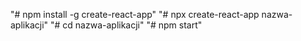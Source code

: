 "# npm install -g create-react-app" 
"# npx create-react-app nazwa-aplikacji" 
"# cd nazwa-aplikacji" 
"# npm start" 
